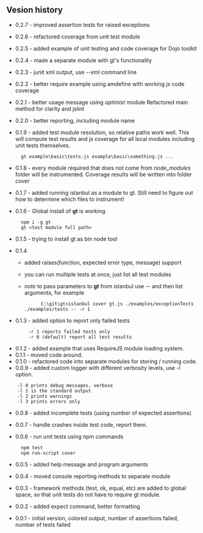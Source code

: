 ## Vesion history

* 0.2.7 - improved assertion tests for raised exceptions

* 0.2.6 - refactored coverage from unit test module

* 0.2.5 - added example of unit testing and code coverage for Dojo toolkit

* 0.2.4 - made a separate module with gt's functionality

* 0.2.3 - junit xml output, use --xml <filename> command line

* 0.2.2 - better require example using amdefine with working js code coverage

* 0.2.1 - better usage message using *optimist* module
Refactored main method for clarity and jslint

* 0.2.0 - better reporting, including module name

* 0.1.9 - added test module resolution, so relative paths work well. 
This will compute test results and js coverage for all local modules including unit tests themselves.

		gt example\basic\tests.js example\basic\something.js ...

* 0.1.8 - every module required that does not come from *node_modules* 
folder will be instrumented. Coverage results will be written into folder *cover*

* 0.1.7 - added running istanbul as a module to gt. 
Still need to figure out how to determine which files to instrument!

* 0.1.6 - Global install of **gt** is working.

		npm i -g gt
		gt <test module full path>

* 0.1.5 - trying to install gt as bin node tool
* 0.1.4
    * added raises(function, expected error type, message) support
    * you can run multiple tests at once, just list all test modules
    * *note* to pass parameters to **gt** from istanbul use *--* and then list arguments, for example
				
				C:\git\gt>istanbul cover gt.js ./examples/exceptionTests ./examples/tests -- -r 1
		
* 0.1.3 - added option to report only failed tests

```shell
		-r 1 reports failed tests only
		-r 0 (default) report all test results
```

* 0.1.2 - added example that uses RequireJS module loading system.
* 0.1.1 - moved code around.
* 0.1.0 - refactored code into separate modules for storing / running code.
* 0.0.9 - added custom logger with different verbosity levels, use -l option.

```shell
    -l 0 prints debug messages, verbose
    -l 1 is the standard output
    -l 2 prints warnings
    -l 3 prints errors only
```

* 0.0.8 - added incomplete tests (using number of expected assertions)
* 0.0.7 - handle crashes inside test code, report them.
* 0.0.6 - run unit tests using npm commands

		npm test
		npm run-script cover

* 0.0.5 - added help message and program arguments
* 0.0.4 - moved console reporting methods to separate module
* 0.0.3 - framework methods (test, ok, equal, etc) are added to global space, so that
unit tests do not have to require gt module.
* 0.0.2 - added expect command, better formatting
* 0.0.1 - initial version, colored output, number of assertions failed, number of tests failed